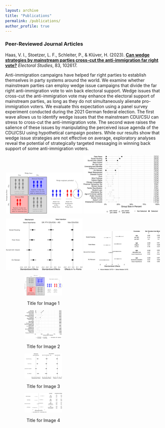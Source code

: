```yaml
---  
layout: archive  
title: "Publications"  
permalink: /publications/  
author_profile: true  
---  
```


### **Peer-Reviewed Journal Articles**  

Haas, V. I., Stoetzer, L. F., Schleiter, P., & Klüver, H. (2023). [**Can wedge strategies by mainstream parties cross-cut the anti-immigration far right vote?**](https://www.sciencedirect.com/science/article/pii/S0261379423000392?utm_campaign=STMJ_AUTH_SERV_PUBLISHED&utm_medium=email&utm_acid=274833384&SIS_ID=&dgcid=STMJ_AUTH_SERV_PUBLISHED&CMX_ID=&utm_in=DM374553&utm_source=AC_#fig4) *Electoral Studies*, 83, 102617.  

Anti-immigration campaigns have helped far right parties to establish themselves in party systems around the world. We examine whether mainstream parties can employ wedge issue campaigns that divide the far right anti-immigration vote to win back electoral support. Wedge issues that cross-cut the anti-immigration vote may enhance the electoral support of mainstream parties, as long as they do not simultaneously alienate pro-immigration voters. We evaluate this expectation using a panel survey experiment conducted during the 2021 German federal election. The first wave allows us to identify wedge issues that the mainstream CDU/CSU can stress to cross-cut the anti-immigration vote. The second wave raises the salience of these issues by manipulating the perceived issue agenda of the CDU/CSU using hypothetical campaign posters. While our results show that wedge issue strategies are not effective on average, exploratory analyses reveal the potential of strategically targeted messaging in winning back support of some anti-immigration voters.  


<p align="center" width="100%">  
  <img src="/images/argument.jpg" alt="Theoretical Argument" title="Theoretical Argument" width="49%">   
  <img src="/images/selection.jpg" alt="Wedge Issue Selection" title="Wedge Issue Selection" width="49%">  
</p>  

<p align="center" width="100%">  
  <img src="/images/main.jpg" alt="Main Results" title="Main Results" width="49%">  
  <img src="/images/causal_forest.jpg" alt="Heterogeneity" title="Heterogeneity among Cross-pressured Anti-immigration Voters" width="49%">
</p>


  <div style="width: 49%; text-align: center;">
    <img src="/images/argument.jpg" alt="Theoretical Argument" title="Theoretical Argument" width="49%">
    <p>Title for Image 1</p>
  </div>
  <div style="width: 49%; text-align: center;">
    <img src="/images/selection.jpg" alt="Wedge Issue Selection" title="Wedge Issue Selection" width="49%">
    <p>Title for Image 2</p>
  </div>

  <div style="width: 49%; text-align: center;">
    <img src="/images/main.jpg" alt="Main Results" title="Main Results" width="49%">
    <p>Title for Image 3</p>
  </div>
  <div style="width: 49%; text-align: center;">
    <img src="/images/causal_forest.jpg" alt="Heterogeneity" title="Heterogeneity among Cross-pressured Anti-immigration Voters" width="49%">
    <p>Title for Image 4</p>
  </div> 

